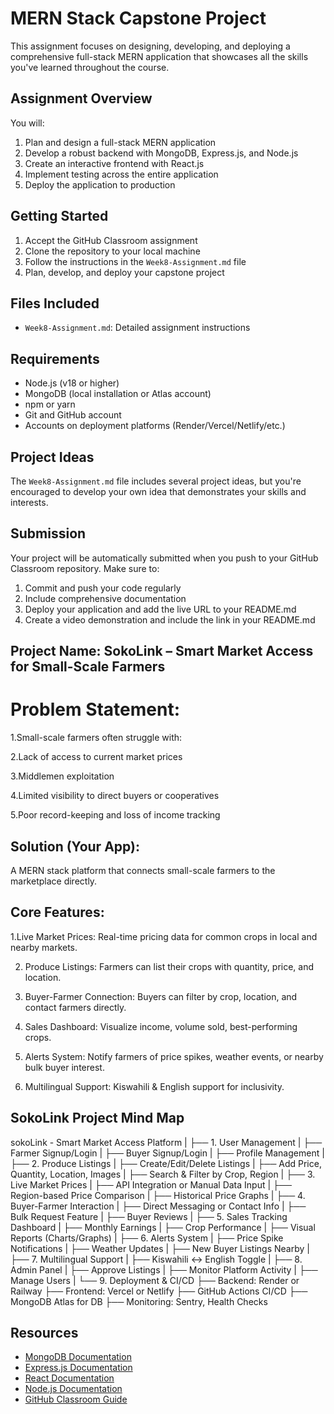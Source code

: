 # MERN Stack Capstone Project

This assignment focuses on designing, developing, and deploying a comprehensive full-stack MERN application that showcases all the skills you've learned throughout the course.

## Assignment Overview

You will:
1. Plan and design a full-stack MERN application
2. Develop a robust backend with MongoDB, Express.js, and Node.js
3. Create an interactive frontend with React.js
4. Implement testing across the entire application
5. Deploy the application to production

## Getting Started

1. Accept the GitHub Classroom assignment
2. Clone the repository to your local machine
3. Follow the instructions in the `Week8-Assignment.md` file
4. Plan, develop, and deploy your capstone project

## Files Included

- `Week8-Assignment.md`: Detailed assignment instructions

## Requirements

- Node.js (v18 or higher)
- MongoDB (local installation or Atlas account)
- npm or yarn
- Git and GitHub account
- Accounts on deployment platforms (Render/Vercel/Netlify/etc.)

## Project Ideas

The `Week8-Assignment.md` file includes several project ideas, but you're encouraged to develop your own idea that demonstrates your skills and interests.

## Submission

Your project will be automatically submitted when you push to your GitHub Classroom repository. Make sure to:

1. Commit and push your code regularly
2. Include comprehensive documentation
3. Deploy your application and add the live URL to your README.md
4. Create a video demonstration and include the link in your README.md

## Project Name: SokoLink – Smart Market Access for Small-Scale Farmers
# Problem Statement:
1.Small-scale farmers often struggle with:

2.Lack of access to current market prices

3.Middlemen exploitation

4.Limited visibility to direct buyers or cooperatives

5.Poor record-keeping and loss of income tracking

##  Solution (Your App):
A MERN stack platform that connects small-scale farmers to the marketplace directly.

## Core Features:
1.Live Market Prices: Real-time pricing data for common crops in local and nearby markets.

2. Produce Listings: Farmers can list their crops with quantity, price, and location.

3. Buyer-Farmer Connection: Buyers can filter by crop, location, and contact farmers directly.

4. Sales Dashboard: Visualize income, volume sold, best-performing crops.

5. Alerts System: Notify farmers of price spikes, weather events, or nearby bulk buyer interest.

6. Multilingual Support: Kiswahili & English support for inclusivity.

## SokoLink Project Mind Map

sokoLink - Smart Market Access Platform
|
├── 1. User Management
|    ├── Farmer Signup/Login
|    ├── Buyer Signup/Login
|    ├── Profile Management
|
├── 2. Produce Listings
|    ├── Create/Edit/Delete Listings
|    ├── Add Price, Quantity, Location, Images
|    ├── Search & Filter by Crop, Region
|
├── 3. Live Market Prices
|    ├── API Integration or Manual Data Input
|    ├── Region-based Price Comparison
|    ├── Historical Price Graphs
|
├── 4. Buyer-Farmer Interaction
|    ├── Direct Messaging or Contact Info
|    ├── Bulk Request Feature
|    ├── Buyer Reviews
|
├── 5. Sales Tracking Dashboard
|    ├── Monthly Earnings
|    ├── Crop Performance
|    ├── Visual Reports (Charts/Graphs)
|
├── 6. Alerts System
|    ├── Price Spike Notifications
|    ├── Weather Updates
|    ├── New Buyer Listings Nearby
|
├── 7. Multilingual Support
|    ├── Kiswahili ↔ English Toggle
|
├── 8. Admin Panel
|    ├── Approve Listings
|    ├── Monitor Platform Activity
|    ├── Manage Users
|
└── 9. Deployment & CI/CD
     ├── Backend: Render or Railway
     ├── Frontend: Vercel or Netlify
     ├── GitHub Actions CI/CD
     ├── MongoDB Atlas for DB
     ├── Monitoring: Sentry, Health Checks


## Resources

- [MongoDB Documentation](https://docs.mongodb.com/)
- [Express.js Documentation](https://expressjs.com/)
- [React Documentation](https://react.dev/)
- [Node.js Documentation](https://nodejs.org/en/docs/)
- [GitHub Classroom Guide](https://docs.github.com/en/education/manage-coursework-with-github-classroom) 
